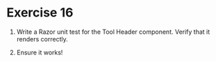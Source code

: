 # Exercise 16

1. Write a Razor unit test for the Tool Header component. Verify that it renders correctly.

2. Ensure it works!